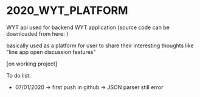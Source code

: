 # 2020_WYT_PLATFORM

WYT api used for backend WYT application (source code can be downloaded from here: <TBA>)

basically used as a platform for user to share their interesting thoughts like "line app open discussion features" 

[on working project]

To do list:
  - 07/01/2020 
      -> first push in github
      -> JSON parser still error
